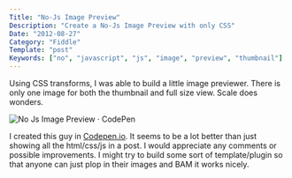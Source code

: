 ```yaml
---
Title: "No-Js Image Preview"
Description: "Create a No-Js Image Preview with only CSS"
Date: "2012-08-27"
Category: "Fiddle"
Template: "post"
Keywords: ["no", "javascript", "js", "image", "preview", "thumbnail"]
---
```


Using CSS transforms, I was able to build a little image previewer. There is only one image for both the thumbnail and full size view. Scale does wonders.

<div class="center">
  <img src="http://ohdoylerules.com/images/No-Js-Image-Preview-CodePen.png" alt="No Js Image Preview · CodePen" >
</div>

I created this guy in [Codepen.io](http://codepen.io/james2doyle/pen/fChbD "Codepen.io"). It seems to be a lot better than just showing all the html/css/js in a post. I would appreciate any comments or possible improvements. I might try to build some sort of template/plugin so that anyone can just plop in their images and BAM it works nicely.
